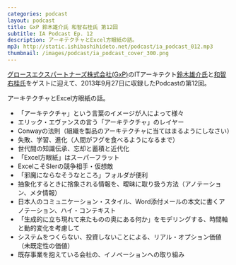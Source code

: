 ```yaml
---
categories: podcast
layout: podcast
title: GxP 鈴木雄介氏 和智右桂氏 第12回
subtitle: IA Podcast Ep. 12
description: アーキテクチャとExcel方眼紙の話。
mp3: http://static.ishibashihideto.net/podcast/ia_podcast_012.mp3
thumbnail: /images/podcast/ia_podcast_cover_300.png
---
```


[グロースエクスパートナーズ株式会社(GxP)](http://www.gxp.co.jp/)のITアーキテクト[鈴木雄介氏](https://twitter.com/yusuke_arclamp)と[和智右桂氏](https://twitter.com/digitalsoul0124)をゲストに迎えて、2013年9月27日に収録したPodcastの第12回。

アーキテクチャとExcel方眼紙の話。

- 「アーキテクチャ」という言葉のイメージが人によって様々
- エリック・エヴァンスの言う「アーキテクチャ」のレイヤー
- Conwayの法則（組織を製品のアーキテクチャに当てはまるようにしなさい）
- 失敗、学習、進化（人間がフグを食べるようになるまで）
- 世代間の知識伝承、忘却と蓄積と近代化
- 「Excel方眼紙」はスーパーフラット
- ExcelこそSIerの競争相手・仮想敵
- 「邪魔にならなそうなところ」フォルダが便利
- 抽象化するときに捨象される情報を、曖昧に取り扱う方法（アノテーション、メタ情報）
- 日本人のコミュニケーション・スタイル、Word添付メールの本文に書くアノテーション、ハイ・コンテキスト
- 「生成的に立ち現れて来たものの奥にある何か」をモデリングする、時間軸と動的変化を考慮して
- システムをつくらない、投資しないことによる、リアル・オプション価値（未既定性の価値）
- 既存事業を抱えている会社の、イノベーションへの取り組み
